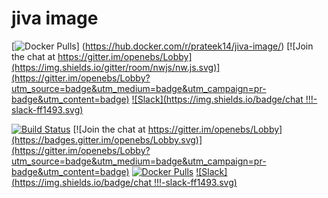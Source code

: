 # jiva image
[![Docker Pulls](https://img.shields.io/docker/pulls/prateek14/jiva-image.svg)]
(https://hub.docker.com/r/prateek14/jiva-image/)
[![Join the chat at https://gitter.im/openebs/Lobby](https://img.shields.io/gitter/room/nwjs/nw.js.svg)](https://gitter.im/openebs/Lobby?utm_source=badge&utm_medium=badge&utm_campaign=pr-badge&utm_content=badge)
[![Slack](https://img.shields.io/badge/chat !!!-slack-ff1493.svg)]( https://openebsslacksignup.herokuapp.com/)

[![Build Status](https://travis-ci.org/openebs/jiva.svg?branch=master)](https://travis-ci.org/openebs/jiva) [![Join the chat at https://gitter.im/openebs/Lobby](https://badges.gitter.im/openebs/Lobby.svg)](https://gitter.im/openebs/Lobby?utm_source=badge&utm_medium=badge&utm_campaign=pr-badge&utm_content=badge) [![Docker Pulls](https://img.shields.io/docker/pulls/openebs/jiva.svg)](https://hub.docker.com/r/openebs/jiva/)
[![Slack](https://img.shields.io/badge/chat !!!-slack-ff1493.svg)]( https://openebsslacksignup.herokuapp.com/)
